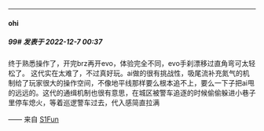 

*****

####  ohi  
##### 99#       发表于 2022-12-7 00:37

终于熟悉操作了，开完brz再开evo，体验完全不同，evo手刹漂移过直角弯可太轻松了。
这代实在太难了，不过真好玩。ai做的很有挑战性，吸尾流补充氮气的机制给了玩家很大的操作空间，不像地平线那样要么根本追不上，要么一下子把ai甩的远远的。这代的通缉机制也很有意思，在城区被警车追逐的时候偷偷躲进小巷子里停车熄火，等着巡逻警车过去，代入感简直拉满

—— 来自 [S1Fun](https://s1fun.koalcat.com)

